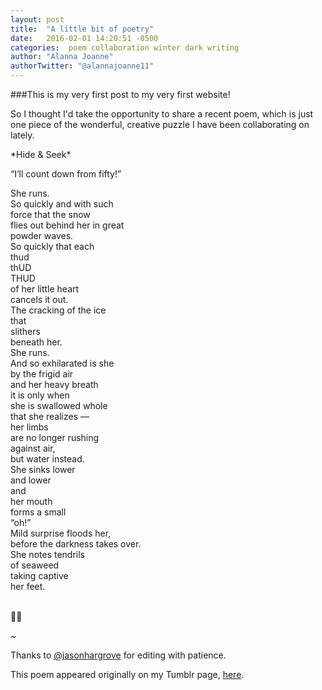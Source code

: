 ```yaml
---
layout: post
title:  "A little bit of poetry"
date:   2016-02-01 14:20:51 -0500
categories:  poem collaboration winter dark writing
author: "Alanna Joanne" 
authorTwitter: "@alannajoanne11"
---
```


###This is my very first post to my very first website!

So I thought I'd take the opportunity to share a recent poem, which is just one piece of the wonderful, creative puzzle I have been collaborating on lately. 


<div class="poem">
  <p>
*Hide & Seek*
<br>
</p>

<p>
“I’ll count down from fifty!”   
<br>
</p>

<p>
She runs.  
<br>
So quickly and with such
<br>
force that the snow
<br>
flies out behind her in great
<br>
powder waves.
<br>
So quickly that each
<br>
thud
<br>  
thUD
<br>
THUD
<br>  
of her little heart
<br>
cancels it out.
<br>
The cracking of the ice
<br>
that
<br>
slithers
<br>
beneath her.
<br>
She runs.
<br>
And so exhilarated is she
<br>
by the frigid air
<br>
and her heavy breath
<br>
it is only when
<br>
she is swallowed whole
<br>
that she realizes —
<br>
her limbs
<br>
are no longer rushing
<br>
against air,
<br>
but water instead.
<br>
She sinks lower
<br>
and lower
<br>
and
<br> 
her mouth
<br>
forms a small
<br>
“oh!”
<br>  
Mild surprise floods her,
<br>
before the darkness takes over.
<br>
She notes tendrils
<br>
of seaweed
<br>  
taking captive
<br>
her feet.  
<br>
<br>

🐚🌱
</p> 
</div>


<!--more-->

~

Thanks to [@jasonhargrove](https://twitter.com/jasonhargrove) for editing with patience. 


This poem appeared originally on my Tumblr page, [here](http://seasalt-stardust-wanderlust.tumblr.com/post/136656547003/hide-seek). 

